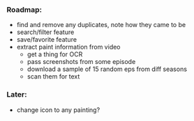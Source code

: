 ### Roadmap:
- find and remove any duplicates, note how they came to be
- search/filter feature
- save/favorite feature
- extract paint information from video 
  - get a thing for OCR
  - pass screenshots from some episode 
  - download a sample of 15 random eps from diff seasons
  - scan them for text

### Later:
- change icon to any painting?
